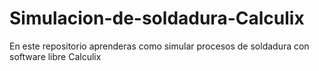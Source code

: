 # Simulacion-de-soldadura-Calculix
En este repositorio aprenderas como simular procesos de soldadura con software libre Calculix
